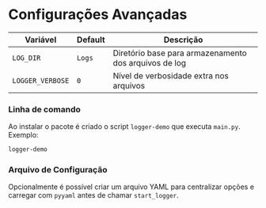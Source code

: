 # Configurações Avançadas

| Variável | Default | Descrição |
|----------|---------|-----------|
| `LOG_DIR` | `Logs` | Diretório base para armazenamento dos arquivos de log |
| `LOGGER_VERBOSE` | `0` | Nível de verbosidade extra nos arquivos |

### Linha de comando

Ao instalar o pacote é criado o script `logger-demo` que executa `main.py`. Exemplo:

```bash
logger-demo
```

### Arquivo de Configuração

Opcionalmente é possível criar um arquivo YAML para centralizar opções e carregar com `pyyaml` antes de chamar `start_logger`.
